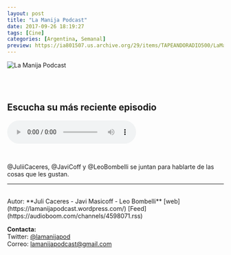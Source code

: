 ```yaml
---
layout: post
title: "La Manija Podcast"
date: 2017-09-26 18:19:27
tags: [Cine]
categories: [Argentina, Semanal]
preview: https://ia801507.us.archive.org/29/items/TAPEANDORADIO500/LaManijaPodcast300.jpg
---
```


![La Manija Podcast](https://ia801507.us.archive.org/29/items/TAPEANDORADIO500/LaManijaPodcast500.jpg)

<br/>
<br/>

## Escucha su más reciente episodio

<!--reproductor-feed=https://audioboom.com/channels/4598071.rss-->
<!--reproductor-start-->
<audio id="audio" preload="auto" controls="" src="https://audioboom.com/posts/6549728.mp3?modified=1513131464&source=rss&stitched=1"></audio>
<!--reproductor-end-->

<br>

@JuliiCaceres, @JaviCoff y @LeoBombelli se juntan para hablarte de las cosas que les gustan.

_ _ _

<br>
Autor: **Juli Caceres - Javi Masicoff - Leo Bombelli**  
[web](https://lamanijapodcast.wordpress.com/)  
[Feed](https://audioboom.com/channels/4598071.rss)  



**Contacta:**  
Twitter: [@lamanijapod](https://twitter.com/lamanijapod)  
Correo: [lamanijapodcast@gmail.com](mailto:lamanijapodcast@gmail.com)  
